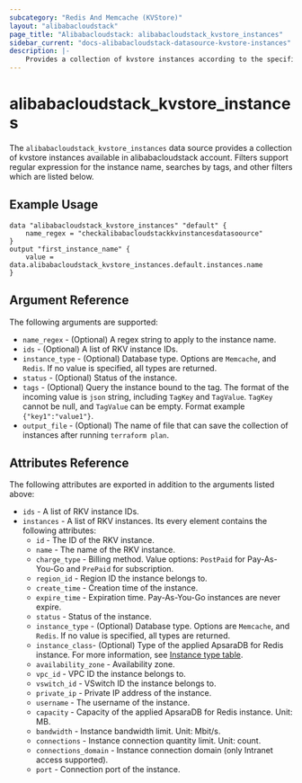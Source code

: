 ```yaml
---
subcategory: "Redis And Memcache (KVStore)"
layout: "alibabacloudstack"
page_title: "Alibabacloudstack: alibabacloudstack_kvstore_instances"
sidebar_current: "docs-alibabacloudstack-datasource-kvstore-instances"
description: |-
    Provides a collection of kvstore instances according to the specified filters.
---
```


# alibabacloudstack\_kvstore\_instances

The `alibabacloudstack_kvstore_instances` data source provides a collection of kvstore instances available in alibabacloudstack account.
Filters support regular expression for the instance name, searches by tags, and other filters which are listed below.

## Example Usage

```
data "alibabacloudstack_kvstore_instances" "default" {
    name_regex = "checkalibabacloudstackkvinstancesdatasoource"
}
output "first_instance_name" {
    value = data.alibabacloudstack_kvstore_instances.default.instances.name
}
```

## Argument Reference

The following arguments are supported:

* `name_regex` - (Optional) A regex string to apply to the instance name.
* `ids` - (Optional) A list of RKV instance IDs.
* `instance_type` - (Optional) Database type. Options are `Memcache`, and `Redis`. If no value is specified, all types are returned.
* `status` - (Optional) Status of the instance.
* `tags` - (Optional) Query the instance bound to the tag. The format of the incoming value is `json` string, including `TagKey` and `TagValue`. `TagKey` cannot be null, and `TagValue` can be empty. Format example `{"key1":"value1"}`.
* `output_file` - (Optional) The name of file that can save the collection of instances after running `terraform plan`.

## Attributes Reference

The following attributes are exported in addition to the arguments listed above:

* `ids` - A list of RKV instance IDs.
* `instances` - A list of RKV instances. Its every element contains the following attributes:
  * `id` - The ID of the RKV instance.
  * `name` - The name of the RKV instance.
  * `charge_type` - Billing method. Value options: `PostPaid` for  Pay-As-You-Go and `PrePaid` for subscription.
  * `region_id` - Region ID the instance belongs to.
  * `create_time` - Creation time of the instance.
  * `expire_time` - Expiration time. Pay-As-You-Go instances are never expire.
  * `status` - Status of the instance.
  * `instance_type` - (Optional) Database type. Options are `Memcache`, and `Redis`. If no value is specified, all types are returned.
  * `instance_class`- (Optional) Type of the applied ApsaraDB for Redis instance.
  For more information, see [Instance type table](https://www.alibabacloud.com/help/doc-detail/61135.htm).
  * `availability_zone` - Availability zone.
  * `vpc_id` - VPC ID the instance belongs to.
  * `vswitch_id` - VSwitch ID the instance belongs to.
  * `private_ip` - Private IP address of the instance.
  * `username` - The username of the instance.
  * `capacity` - Capacity of the applied ApsaraDB for Redis instance. Unit: MB.
  * `bandwidth` - Instance bandwidth limit. Unit: Mbit/s.
  * `connections` - Instance connection quantity limit. Unit: count.
  * `connections_domain` - Instance connection domain (only Intranet access supported).
  * `port` - Connection port of the instance.
  
